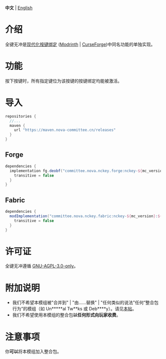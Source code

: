 **中文** | [English](README.md)

# 介绍
全键无冲是[现代化按键绑定](https://github.com/Nova-Committee/ModernKeyBinding) ([Modrinth](https://modrinth.com/mod/modernkeybinding) | [CurseForge](https://www.curseforge.com/minecraft/mc-mods/modern-keybinding))中同名功能的单独实现。

# 功能
按下按键时，所有指定键位为该按键的按键绑定均能被激活。

# 导入
```groovy
repositories {
  //...
  maven {
    url "https://maven.nova-committee.cn/releases"
  }
}
```
## Forge
```groovy
dependencies {
  implementation fg.deobf("committee.nova.nckey.forge:nckey-${mc_version}:${mod_version}") {
    transitive = false
  }
}
```
## Fabric
```groovy
dependencies {
  modImplementation("committee.nova.nckey.fabric:nckey-${mc_version}:${mod_version}") {
    transitive = false
  }
}
```
# 许可证
全键无冲遵循 [GNU-AGPL-3.0-only](https://www.gnu.org/licenses/agpl-3.0.html)。

# 附加说明
- 我们不希望本模组被"合并到" | "由……替换" | "任何类似的说法"任何“整合包行为”的模组（如 Un\*\*\*\*\*al Tw\*\*ks 或 Deb\*\*\*\*y）。请见[本帖](https://gist.github.com/fxmorin/9770473614e3e5e0703e44273dab33f7)。
- 我们不希望使用本模组的整合包**以任何形式向玩家收费**。

# 注意事项
你**可以**将本模组加入整合包。
